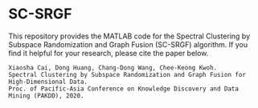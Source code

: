 # SC-SRGF

This repository provides the MATLAB code for the Spectral Clustering by Subspace Randomization and Graph Fusion (SC-SRGF) algorithm. If you find it helpful for your research, please cite the paper below. 

```
Xiaosha Cai, Dong Huang, Chang-Dong Wang, Chee-Keong Kwoh.   
Spectral Clustering by Subspace Randomization and Graph Fusion for High-Dimensional Data.  
Proc. of Pacific-Asia Conference on Knowledge Discovery and Data Mining (PAKDD), 2020.
```
